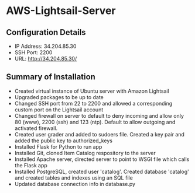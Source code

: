 # AWS-Lightsail-Server

## Configuration Details
* IP Address: 34.204.85.30
* SSH Port: 2200
* URL: http://34.204.85.30/

## Summary of Installation
* Created virtual instance of Ubuntu server with Amazon Lightsail
* Upgraded packages to be up to date
* Changed SSH port from 22 to 2200 and allowed a corresponding custom port on the Lightsail account
* Changed firewall on server to default to deny incoming and allow only 80 (www), 2200 (ssh) and 123 (ntp).  Default to allow outgoing and activated firewall.
* Created user grader and added to sudoers file.  Created a key pair and added the public key to authorized_keys
* Installed Flask for Python to run app
* Installed Git, cloned Item Catalog respository to the server
* Installed Apache server, directed server to point to WSGI file which calls the Flask app
* Installed PostgreSQL, created user 'catalog'.  Created database 'catalog' and created tables and indexes using an SQL file
* Updated database connection info in database.py
